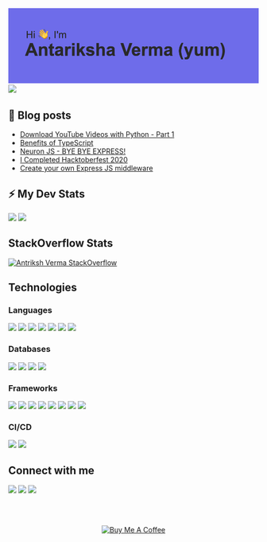 <img src="./header.png">

<img src="https://github-profile-trophy.vercel.app/?username=antriksh123">

## 📕 Blog posts
<!-- BLOG-POST-LIST:START -->
- [Download YouTube Videos with Python - Part 1](https://thewebtech.hashnode.dev/download-youtube-videos-with-python-part-1)
- [Benefits of TypeScript](https://thewebtech.hashnode.dev/benefits-of-typescript)
- [Neuron JS - BYE BYE EXPRESS!](https://dev.to/yum/neuron-js-bye-bye-express-26k2)
- [I Completed Hacktoberfest 2020](https://dev.to/yum/i-completed-hacktoberfest-2020-4ce4)
- [Create your own Express JS middleware](https://thewebtech.hashnode.dev/create-your-own-express-js-middleware)
<!-- BLOG-POST-LIST:END -->

<!-- GitHub stats -->
## ⚡ My Dev Stats

<div>
<!-- GitHub Stats -->
<img height="50%" src="https://github-readme-stats.vercel.app/api?username=antriksh123&show_icons=true&hide_border=true" />

<!-- Most Used Languages -->
<img height="50%" src="https://github-readme-stats.vercel.app/api/top-langs/?username=antriksh123&show_icons=true&hide_border=true&layout=compact&langs_count=8"/>
</div>

<!-- Stackoverflow stats -->
## StackOverflow Stats
 
[![Antriksh Verma StackOverflow](https://github-readme-stackoverflow.vercel.app/?userID=12805063)](https://stackoverflow.com/users/12805063/antriksh-verma)

<!-- Technologies -->
## Technologies

<!-- Languages -->
### Languages

<div>
<img src="https://img.shields.io/badge/node.js%20-%2343853D.svg?&style=for-the-badge&logo=node.js&logoColor=white"/>

<img src="https://img.shields.io/badge/javascript%20-%23323330.svg?&style=for-the-badge&logo=javascript&logoColor=%23F7DF1E"/>

<img src="https://img.shields.io/badge/typescript%20-%23007ACC.svg?&style=for-the-badge&logo=typescript&logoColor=white"/>

<img src="https://img.shields.io/badge/html5%20-%23E34F26.svg?&style=for-the-badge&logo=html5&logoColor=white"/>

<img src="https://img.shields.io/badge/css3%20-%231572B6.svg?&style=for-the-badge&logo=css3&logoColor=white"/>

<img src="https://img.shields.io/badge/python%20-%2314354C.svg?&style=for-the-badge&logo=python&logoColor=white"/>

<img src="https://img.shields.io/badge/markdown-%23000000.svg?&style=for-the-badge&logo=markdown&logoColor=white"/>
</div>

<!-- Database -->
### Databases

<div>
<img src ="https://img.shields.io/badge/postgres-%23316192.svg?&style=for-the-badge&logo=postgresql&logoColor=white"/>

<img src ="https://img.shields.io/badge/MongoDB-%234ea94b.svg?&style=for-the-badge&logo=mongodb&logoColor=white"/>

<img src ="https://img.shields.io/badge/sqlite-%2307405e.svg?&style=for-the-badge&logo=sqlite&logoColor=white"/>

<img src="https://img.shields.io/badge/mysql-%2300f.svg?&style=for-the-badge&logo=mysql&logoColor=white"/>

</div>


<!-- Frameworks -->
### Frameworks

<div>
<img src="https://img.shields.io/badge/express.js%20-%23404d59.svg?&style=for-the-badge"/>

<img src="https://img.shields.io/badge/react%20-%2320232a.svg?&style=for-the-badge&logo=react&logoColor=%2361DAFB"/>

<img src="https://img.shields.io/badge/bootstrap%20-%23563D7C.svg?&style=for-the-badge&logo=bootstrap&logoColor=white"/>

<img src="https://img.shields.io/badge/material%20ui%20-%230081CB.svg?&style=for-the-badge&logo=material-ui&logoColor=white"/>

<img src="https://img.shields.io/badge/jquery%20-%230769AD.svg?&style=for-the-badge&logo=jquery&logoColor=white"/>

<img src="https://img.shields.io/badge/django%20-%23092E20.svg?&style=for-the-badge&logo=django&logoColor=white"/>

<img src="https://img.shields.io/badge/flask%20-%23000.svg?&style=for-the-badge&logo=flask&logoColor=white"/>

<img src="https://img.shields.io/badge/tailwindcss%20-%2338B2AC.svg?&style=for-the-badge&logo=tailwind-css&logoColor=white"/>
</div>

<!-- CI/CD -->
### CI/CD

<div>
<img src="https://img.shields.io/badge/github%20actions%20-%232671E5.svg?&style=for-the-badge&logo=github%20actions&logoColor=white"/>

<img src="https://img.shields.io/badge/travisci%20-%232B2F33.svg?&style=for-the-badge&logo=travis&logoColor=white"/>
</div>

<!-- Social -->
## Connect with me

<p>
 <img src="https://img.shields.io/badge/@AntarikshaVerm2%20-%231DA1F2.svg?&style=for-the-badge&logo=Twitter&logoColor=white"/>
 
 <img src="https://img.shields.io/badge/@Ant%20-%237289DA.svg?&style=for-the-badge&logo=discord&logoColor=white"/>
 
 <a href="https://dev.to/yum">
  <img src="https://img.shields.io/badge/-@yum-0A0A0A?style=for-the-badge&labelColor=black&logo=dev.to">
 </a>
</p>

<br>
<br>

<p align="center">
<a href="https://www.buymeacoffee.com/antarikshyum" target="_blank"><img src="https://cdn.buymeacoffee.com/buttons/v2/default-blue.png" alt="Buy Me A Coffee" height="70px"></a>
</p>
